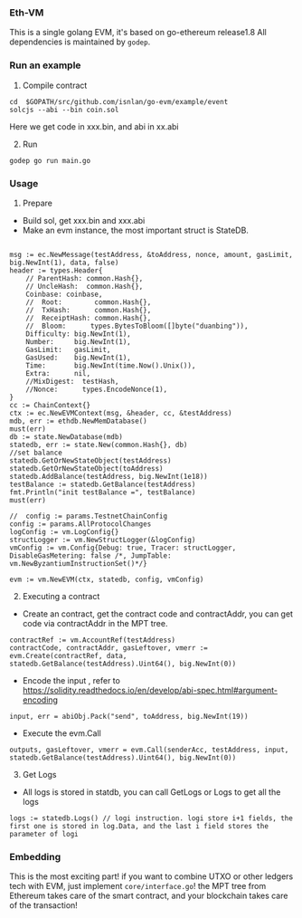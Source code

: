 ### Eth-VM
This is a single golang EVM, it's based on go-ethereum release1.8
All dependencies is maintained by `godep`.

### Run an example

1. Compile contract
```
cd  $GOPATH/src/github.com/isnlan/go-evm/example/event
solcjs --abi --bin coin.sol
```
Here we get code in xxx.bin, and abi in xx.abi

2. Run

```
godep go run main.go 
```

### Usage

1. Prepare

* Build sol,  get xxx.bin and xxx.abi 
* Make an evm instance, the most important struct is StateDB. 

```

msg := ec.NewMessage(testAddress, &toAddress, nonce, amount, gasLimit, big.NewInt(1), data, false)
header := types.Header{
    // ParentHash: common.Hash{},
    // UncleHash:  common.Hash{},
    Coinbase: coinbase,
    //  Root:        common.Hash{},
    //  TxHash:      common.Hash{},
    //  ReceiptHash: common.Hash{},
    //  Bloom:      types.BytesToBloom([]byte("duanbing")),
    Difficulty: big.NewInt(1),
    Number:     big.NewInt(1),
    GasLimit:   gasLimit,
    GasUsed:    big.NewInt(1),
    Time:       big.NewInt(time.Now().Unix()),
    Extra:      nil,
    //MixDigest:  testHash,
    //Nonce:      types.EncodeNonce(1),
}
cc := ChainContext{}
ctx := ec.NewEVMContext(msg, &header, cc, &testAddress)
mdb, err := ethdb.NewMemDatabase()
must(err)
db := state.NewDatabase(mdb)
statedb, err := state.New(common.Hash{}, db)
//set balance
statedb.GetOrNewStateObject(testAddress)
statedb.GetOrNewStateObject(toAddress)
statedb.AddBalance(testAddress, big.NewInt(1e18))
testBalance := statedb.GetBalance(testAddress)
fmt.Println("init testBalance =", testBalance)
must(err)

//  config := params.TestnetChainConfig
config := params.AllProtocolChanges
logConfig := vm.LogConfig{}
structLogger := vm.NewStructLogger(&logConfig)
vmConfig := vm.Config{Debug: true, Tracer: structLogger, DisableGasMetering: false /*, JumpTable: vm.NewByzantiumInstructionSet()*/}

evm := vm.NewEVM(ctx, statedb, config, vmConfig)
```

2. Executing a contract

* Create an contract, get the contract code and contractAddr,  you can get code via contractAddr in the MPT tree.

```
contractRef := vm.AccountRef(testAddress)
contractCode, contractAddr, gasLeftover, vmerr := evm.Create(contractRef, data, statedb.GetBalance(testAddress).Uint64(), big.NewInt(0))
```

* Encode the input ,  refer to https://solidity.readthedocs.io/en/develop/abi-spec.html#argument-encoding
```
input, err = abiObj.Pack("send", toAddress, big.NewInt(19))
```

* Execute the evm.Call

```
outputs, gasLeftover, vmerr = evm.Call(senderAcc, testAddress, input, statedb.GetBalance(testAddress).Uint64(), big.NewInt(0))
```

3. Get Logs

* All logs is stored in statdb, you can call GetLogs or Logs to get all the logs

```
logs := statedb.Logs() // logi instruction. logi store i+1 fields, the first one is stored in log.Data, and the last i field stores the parameter of logi 
```
### Embedding

This is the most exciting part!  if you want to combine UTXO or other ledgers tech with EVM, just implement `core/interface.go`! the MPT tree from Ethereum takes care of the smart contract, and your blockchain takes care of the transaction!
